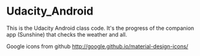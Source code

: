 # Udacity_Android
This is the Udacity Android class code. 
It's the progress of the companion app (Sunshine) that checks the weather and all.

Google icons from github
http://google.github.io/material-design-icons/
